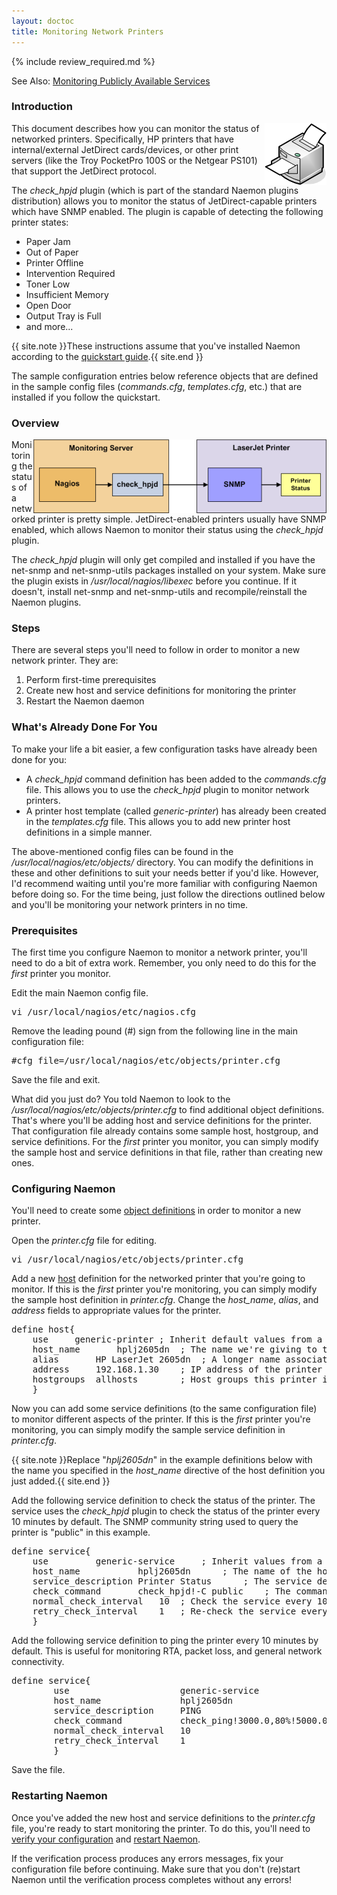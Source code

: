 ```yaml
---
layout: doctoc
title: Monitoring Network Printers
---
```


{% include review_required.md %}


<span class="glyphicon glyphicon-arrow-right"></span> See Also: <a href="monitoring-publicservices.html">Monitoring Publicly Available Services</a>

### Introduction

<img src="/images/printer.png" border="0" style="float: right" alt="Printer">

This document describes how you can monitor the status of networked printers.  Specifically, HP printers that have internal/external JetDirect cards/devices, or other print servers (like the Troy PocketPro 100S or the Netgear PS101) that support the JetDirect protocol.

The <i>check_hpjd</i> plugin (which is part of the standard Naemon plugins distribution) allows you to monitor the status of JetDirect-capable printers which have SNMP enabled.  The plugin is capable of detecting the following printer states:

<ul>
<li>Paper Jam</li>
<li>Out of Paper</li>
<li>Printer Offline</li>
<li>Intervention Required</li>
<li>Toner Low</li>
<li>Insufficient Memory</li>
<li>Open Door</li>
<li>Output Tray is Full</li>
<li>and more...</li>
</ul>

{{ site.note }}These instructions assume that you've installed Naemon according to the <a href="quickstart.html">quickstart guide</a>.{{ site.end }}

The sample configuration entries below reference objects that are defined in the sample config files (<i>commands.cfg</i>, <i>templates.cfg</i>, etc.) that are installed if you follow the quickstart.

### Overview

<img src="/images/monitoring-printers.png" border="0" alt="Monitoring a Network Printer" title="Monitoring a Network Printer" style="float: right;">

Monitoring the status of a networked printer is pretty simple.  JetDirect-enabled printers usually have SNMP enabled, which allows Naemon to monitor their status using the <i>check_hpjd</i> plugin.

The <i>check_hpjd</i> plugin will only get compiled and installed if you have the net-snmp and net-snmp-utils packages installed on your system.  Make sure the plugin exists in <i>/usr/local/nagios/libexec</i> before you continue.  If it doesn't, install net-snmp and net-snmp-utils and recompile/reinstall the Naemon plugins.

### Steps

There are several steps you'll need to follow in order to monitor a new network printer.  They are:

<ol>
<li>Perform first-time prerequisites</li>
<li>Create new host and service definitions for monitoring the printer</li>
<li>Restart the Naemon daemon</li>
</ol>

### What's Already Done For You

To make your life a bit easier, a few configuration tasks have already been done for you:

<ul>
<li>A <i>check_hpjd</i> command definition has been added to the <i>commands.cfg</i> file.  This allows you to use the <i>check_hpjd</i> plugin to monitor network printers.</li>
<li>A printer host template (called <i>generic-printer</i>) has already been created in the <i>templates.cfg</i> file.  This allows you to add new printer host definitions in a simple manner.</li>
</ul>

The above-mentioned config files can be found in the <i>/usr/local/nagios/etc/objects/</i> directory.  You can modify the definitions in these and other definitions to suit your needs better if you'd like.  However, I'd recommend waiting until you're more familiar with configuring Naemon before doing so.  For the time being, just follow the directions outlined below and you'll be monitoring your network printers in no time.

### Prerequisites

The first time you configure Naemon to monitor a network printer, you'll need to do a bit of extra work.  Remember, you only need to do this for the *first* printer you monitor.

Edit the main Naemon config file.

<pre>
vi /usr/local/nagios/etc/nagios.cfg
</pre>

Remove the leading pound (#) sign from the following line in the main configuration file:

<pre>
#cfg_file=/usr/local/nagios/etc/objects/printer.cfg
</pre>

Save the file and exit.

What did you just do?  You told Naemon to look to the <i>/usr/local/nagios/etc/objects/printer.cfg</i> to find additional object definitions.  That's where you'll be adding host and service definitions for the printer.  That configuration file already contains some sample host, hostgroup, and service definitions.  For the *first* printer you monitor, you can simply modify the sample host and service definitions in that file, rather than creating new ones.

### Configuring Naemon

You'll need to create some <a href="objectdefinitions.html">object definitions</a> in order to monitor a new printer.

Open the <i>printer.cfg</i> file for editing.

<pre>
vi /usr/local/nagios/etc/objects/printer.cfg
</pre>

Add a new <a href="objectdefinitions.html#host">host</a> definition for the networked printer that you're going to monitor.   If this is the *first* printer you're monitoring, you can simply modify the sample host definition in <i>printer.cfg</i>. Change the <i>host_name</i>, <i>alias</i>, and <i>address</i> fields to appropriate values for the printer.

<pre>
define host{
	use		generic-printer	; Inherit default values from a template
	host_name		hplj2605dn	; The name we're giving to this printer
	alias		HP LaserJet 2605dn	; A longer name associated with the printer
	address		192.168.1.30	; IP address of the printer
	hostgroups	allhosts		; Host groups this printer is associated with
	}
</pre>

Now you can add some service definitions (to the same configuration file) to monitor different aspects of the printer.  If this is the *first* printer you're monitoring, you can simply modify the sample service definition in <i>printer.cfg</i>.

{{ site.note }}Replace "<i>hplj2605dn</i>" in the example definitions below with the name you specified in the <i>host_name</i> directive of the host definition you just added.{{ site.end }}

Add the following service definition to check the status of the printer.  The service uses the <i>check_hpjd</i> plugin to check the status of the printer every 10 minutes by default.  The SNMP community string used to query the printer is "public" in this example.

<pre>
define service{
	use			generic-service		; Inherit values from a template
	host_name			hplj2605dn		; The name of the host the service is associated with
	service_description	Printer Status		; The service description
	check_command		check_hpjd!-C public	; The command used to monitor the service
	normal_check_interval	10	; Check the service every 10 minutes under normal conditions
	retry_check_interval	1	; Re-check the service every minute until its final/hard state is determined
	}
</pre>

Add the following service definition to ping the printer every 10 minutes by default.  This is useful for monitoring RTA, packet loss, and general network connectivity.

<pre>
define service{
        use                     generic-service
        host_name               hplj2605dn
        service_description     PING
        check_command           check_ping!3000.0,80%!5000.0,100%
        normal_check_interval   10
        retry_check_interval    1
        }
</pre>

Save the file.

### Restarting Naemon

Once you've added the new host and service definitions to the <i>printer.cfg</i> file, you're ready to start monitoring the printer.  To do this, you'll need to <a href="verifyconfig.html">verify your configuration</a> and <a href="startstop.html">restart Naemon</a>.

If the verification process produces any errors messages, fix your configuration file before continuing.  Make sure that you don't (re)start Naemon until the verification process completes without any errors!
